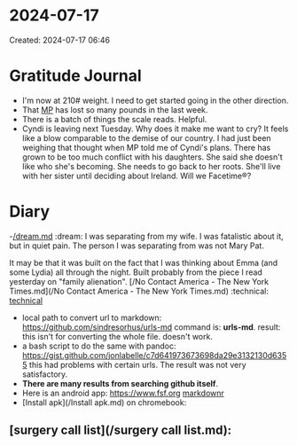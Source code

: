 # 2024-07-17
Created: 2024-07-17 06:46

# Gratitude Journal 

- I'm now at 210# weight. I need to get started going in the other direction. 
- That [MP](/MP.md) has lost so many pounds in the last week.
- There is a batch of things the scale reads. Helpful.
- Cyndi is leaving next Tuesday. Why does it make me want to cry? It feels like a blow comparable to the demise of our country. I had just been weighing that thought when MP told me of Cyndi's plans. There has grown to be too much conflict with his daughters. She said she doesn't like who she's becoming. She needs to go back to her roots. She'll live with her sister until deciding about Ireland. Will we Facetime®?


# Diary 

-[/dream.md](/dream.md) :dream: I was separating from my wife. I was fatalistic about it, but in quiet pain. The person I was separating from was not Mary Pat. 

It may be that it was built on the fact that I was thinking about Emma (and some Lydia) all through the night. Built probably from the piece I read yesterday on "family alienation". [/No Contact America - The New York Times.md](/No Contact America - The New York Times.md) :technical: [technical](/technical.md)

- local path to convert url to markdown: https://github.com/sindresorhus/urls-md command is: **urls-md**. result: this isn't for converting the whole file. doesn't work.
- a bash script to do the same with pandoc: https://gist.github.com/jonlabelle/c7d641973673698da29e3132130d6355 this had problems with certain urls. The result was not very satisfactory.
- **There are many results from searching github itself**. 
- Here is an android app: https://www.fsf.org [markdownr](/markdownr.md)
- [Install apk](/Install apk.md) on chromebook:

## [surgery call list](/surgery call list.md):


